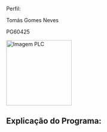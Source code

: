 Perfil:

Tomás Gomes Neves

PG60425


<img src="./ImagemPLC_copy(1).jpg" alt="Imagem PLC" width="175">

## **Explicação do Programa:**
